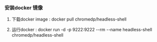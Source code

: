 ### 安装docker 镜像

1. 下载docker image : docker pull chromedp/headless-shell

2. 运行docker : docker run -d -p 9222:9222 --rm --name headless-shell chromedp/headless-shell